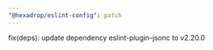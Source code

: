 ```yaml
---
"@hexadrop/eslint-config": patch
---
```


fix(deps): update dependency eslint-plugin-jsonc to v2.20.0
